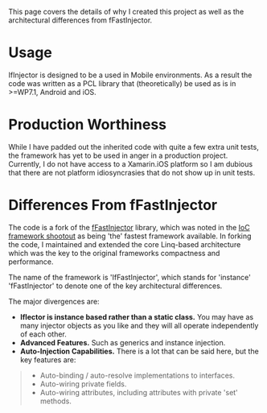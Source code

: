 This page covers the details of why I created this project as well as the architectural differences from fFastInjector.

# Usage

IfInjector is designed to be a used in Mobile environments. As a result the code was written as a PCL library that (theoretically) be used as is in >=WP7.1, Android and iOS.

# Production Worthiness

While I have padded out the inherited code with quite a few extra unit tests, the framework has yet to be used in anger in a production project. Currently, I do not have access to a Xamarin.iOS platform so I am dubious that there are not platform idiosyncrasies that do not show up in unit tests.

# Differences From fFastInjector

The code is a fork of the [fFastInjector](http://ffastinjector.codeplex.com) library, which was noted in the [IoC framework shootout](http://www.palmmedia.de/blog/2011/8/30/ioc-container-benchmark-performance-comparison) as being 'the' fastest framework available. In forking the code, I maintained and extended the core Linq-based architecture which was the key to the original frameworks compactness and performance.

The name of the framework is 'IfFastInjector', which stands for 'instance' 'fFastInjector' to denote one of the key architectural differences.

The major divergences are:

- **IfIector is instance based rather than a static class.** You may have as many injector objects as you like and they will all operate independently of each other.
- **Advanced Features.** Such as generics and instance injection. 
- **Auto-Injection Capabilities.** There is a lot that can be said here, but the key features are:
> - Auto-binding / auto-resolve implementations to interfaces.
> - Auto-wiring private fields.
> - Auto-wiring attributes, including attributes with private 'set' methods.